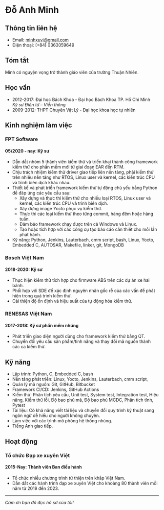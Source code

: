 # Đỗ Anh Minh

## Thông tin liên hệ

-   Email: minhxuvi@gmail.com
-   Điện thoại: (+84) 0363059649

## Tóm tắt

Minh có nguyện vọng trở thành giáo viên của trường Thuận Nhiên.

## Học vấn

-   2012-2017: Đại học Bách Khoa - Đại học Bách Khoa TP. Hồ Chí Minh  
     _Kỹ sư Điện tử – Viễn thông_
-   2009-2012: THPT Chuyên Vật Lý - Đại học khoa học tự nhiên

## Kinh nghiệm làm việc

### FPT Software

#### 05/2020 - nay: Kỹ sư

-   Dẫn dắt nhóm 5 thành viên kiểm thử và triển khai thành công framework kiểm thử cho phần mềm mới từ giai đoạn EAR đến RTM.
-   Chịu trách nhiệm kiểm thử driver giao tiếp liên nền tảng, phải kiểm thử trên nhiều nền tảng như RTOS, Linux user và kernel, các kiến trúc CPU và trình biên dịch khác nhau.
-   Thiết kế và phát triển framework kiểm thử tự động chủ yếu bằng Python để đáp ứng các yêu cầu sau:
    -   Xây dựng và thực thi kiểm thử cho nhiều loại RTOS, Linux user và kernel, các kiến trúc CPU và trình biên dịch.
    -   Xây dựng image Yocto phục vụ kiểm thử.
    -   Thực thi các loại kiểm thử theo từng commit, hàng đêm hoặc hàng tuần.
    -   Đảm bảo framework chạy được trên cả Windows và Linux.
    -   Tạo hoặc tích hợp với các công cụ tạo báo cáo cần thiết cho mỗi lần phát hành.
-   Kỹ năng: Python, Jenkins, Lauterbach, cmm script, bash, Linux, Yocto, Embedded C, AUTOSAR, Makefile, linker, git, MongoDB

### Bosch Việt Nam

#### 2018-2020: Kỹ sư

-   Thực hiện kiểm thử tích hợp cho firmware ABS trên các dự án xe hai bánh.
-   Phối hợp với SDE để xác định nguyên nhân gốc rễ của các vấn đề phát hiện trong quá trình kiểm thử.
-   Cải thiện độ ổn định và hiệu suất của tự động hóa kiểm thử.

### RENESAS Việt Nam

#### 2017-2018: Kỹ sư phần mềm nhúng

-   Phát triển giao diện người dùng cho framework kiểm thử bằng QT.
-   Chuyển đổi yêu cầu sản phẩm/tính năng và thay đổi mã nguồn thành các ca kiểm thử.

## Kỹ năng

-   Lập trình: Python, C, Embedded C, bash
-   Nền tảng phát triển: Linux, Yocto, Jenkins, Lauterbach, cmm script,
-   Quản lý mã nguồn: Git, GitHub, Bitbucket
-   Framework CI/CD: Jenkins, GitHub Actions
-   Kiểm thử: Phân tích yêu cầu, Unit test, System test, Integration test, Hiệu năng, Kiểm thử lỗi, Độ bao phủ mã, Độ bao phủ MCDC, Phân tích tĩnh, Pytest
-   Tài liệu: Có khả năng viết tài liệu và chuyển đổi quy trình kỹ thuật sang ngôn ngữ dễ hiểu cho người không chuyên.
-   Làm việc với các trình mô phỏng hệ thống nhúng.
-   Tiếng Anh giao tiếp.

## Hoạt động

### Tổ chức Đạp xe xuyên Việt

#### 2015-Nay: Thành viên Ban điều hành

-   Tổ chức nhiều chương trình từ thiện trên khắp Việt Nam.
-   Dẫn dắt các hành trình đạp xe xuyên Việt cho khoảng 80 thành viên mỗi năm từ 2019 đến 2023.

---

_Cảm ơn bạn đã đọc hồ sơ của tôi!_
